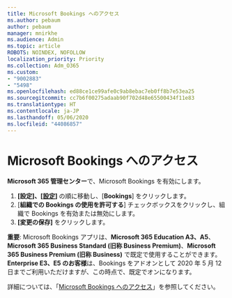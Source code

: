 ```yaml
---
title: Microsoft Bookings へのアクセス
ms.author: pebaum
author: pebaum
manager: mnirkhe
ms.audience: Admin
ms.topic: article
ROBOTS: NOINDEX, NOFOLLOW
localization_priority: Priority
ms.collection: Adm_O365
ms.custom:
- "9002883"
- "5498"
ms.openlocfilehash: ed88ce1ce99afe0c9ab8ebac7eb0ff8b7e53ea25
ms.sourcegitcommit: cc7b6f00275adaab90f702d48e65500434f11e83
ms.translationtype: HT
ms.contentlocale: ja-JP
ms.lasthandoff: 05/06/2020
ms.locfileid: "44086857"
---
```

# <a name="get-access-to-microsoft-bookings"></a>Microsoft Bookings へのアクセス

**Microsoft 365 管理センター**で、Microsoft Bookings を有効にします。

1. **[設定]、[[設定](https://admin.microsoft.com/Adminportal/Home?source=applauncher#/Settings/Services)]** の順に移動し、[**Bookings**] をクリックします。
2. [**組織での Bookings の使用を許可する**] チェックボックスをクリックし、組織で Bookings を有効または無効にします。
3. **[変更の保存]** をクリックします。

**重要**: Microsoft Bookings アプリは、**Microsoft 365 Education A3、A5**、**Microsoft 365 Business Standard (旧称 Business Premium)**、**Microsoft 365 Business Premium (旧称 Business)** で既定で使用することができます。 **Enterprise E3、E5 のお客様**は、Bookings をアドオンとして 2020 年 5 月 12 日までご利用いただけますが、この時点で、既定でオンになります。

詳細については、「[Microsoft Bookings へのアクセス](https://support.microsoft.com/ja-JP/office/get-access-to-microsoft-bookings-5382dc07-aaa5-45c9-8767-502333b214ce)」を参照してください。
